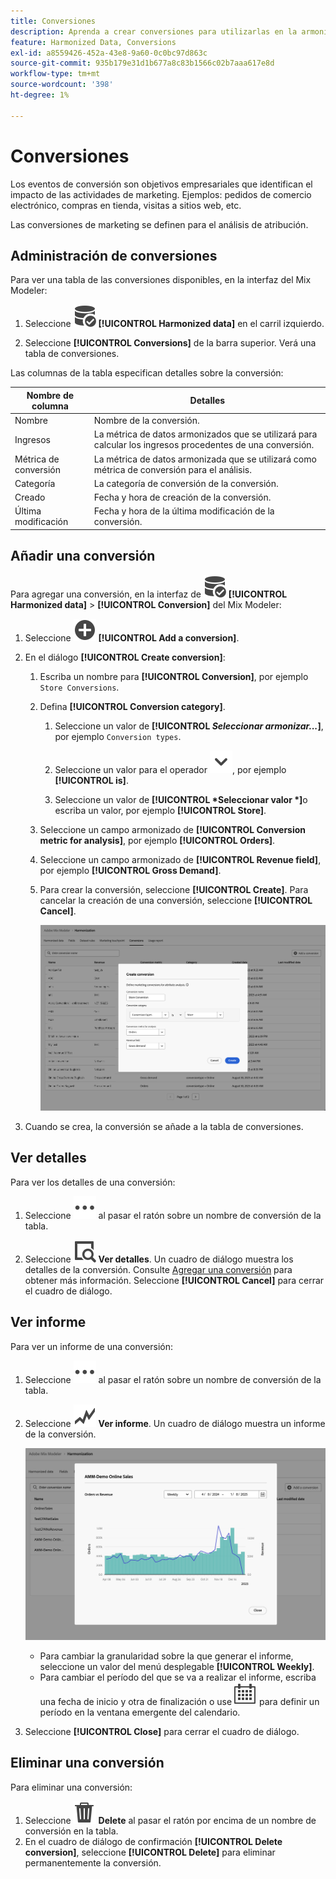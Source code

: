 ```yaml
---
title: Conversiones
description: Aprenda a crear conversiones para utilizarlas en la armonización de los datos en Mix Modeler.
feature: Harmonized Data, Conversions
exl-id: a8559426-452a-43e8-9a60-0c0bc97d863c
source-git-commit: 935b179e31d1b677a8c83b1566c02b7aaa617e8d
workflow-type: tm+mt
source-wordcount: '398'
ht-degree: 1%

---
```


# Conversiones

Los eventos de conversión son objetivos empresariales que identifican el impacto de las actividades de marketing. Ejemplos: pedidos de comercio electrónico, compras en tienda, visitas a sitios web, etc.

Las conversiones de marketing se definen para el análisis de atribución.

## Administración de conversiones

Para ver una tabla de las conversiones disponibles, en la interfaz del Mix Modeler:

1. Seleccione ![DataSearch](/help/assets/icons/DataCheck.svg) **[!UICONTROL Harmonized data]** en el carril izquierdo.

1. Seleccione **[!UICONTROL Conversions]** de la barra superior. Verá una tabla de conversiones.

Las columnas de la tabla especifican detalles sobre la conversión:

| Nombre de columna | Detalles |
| --- | ---|
| Nombre | Nombre de la conversión. |
| Ingresos | La métrica de datos armonizados que se utilizará para calcular los ingresos procedentes de una conversión. |
| Métrica de conversión | La métrica de datos armonizada que se utilizará como métrica de conversión para el análisis. |
| Categoría | La categoría de conversión de la conversión. |
| Creado | Fecha y hora de creación de la conversión. |
| Última modificación | Fecha y hora de la última modificación de la conversión. |


## Añadir una conversión

Para agregar una conversión, en la interfaz de ![DataSearch](/help/assets/icons/DataCheck.svg) **[!UICONTROL Harmonized data]** > **[!UICONTROL Conversion]** del Mix Modeler:

1. Seleccione ![Agregar](/help/assets/icons/AddCircle.svg) **[!UICONTROL Add a conversion]**.

1. En el diálogo **[!UICONTROL Create conversion]**:

   1. Escriba un nombre para **[!UICONTROL Conversion]**, por ejemplo `Store Conversions`.

   1. Defina **[!UICONTROL Conversion category]**.

      1. Seleccione un valor de **[!UICONTROL *Seleccionar armonizar...*]**, por ejemplo `Conversion types`.

      1. Seleccione un valor para el operador ![Chevron](/help/assets/icons/ChevronDown.svg), por ejemplo **[!UICONTROL is]**.

      1. Seleccione un valor de **[!UICONTROL *Seleccionar valor *]**&#x200B;o escriba un valor, por ejemplo **[!UICONTROL Store]**.

   1. Seleccione un campo armonizado de **[!UICONTROL Conversion metric for analysis]**, por ejemplo **[!UICONTROL Orders]**.

   1. Seleccione un campo armonizado de **[!UICONTROL Revenue field]**, por ejemplo **[!UICONTROL Gross Demand]**.

   1. Para crear la conversión, seleccione **[!UICONTROL Create]**. Para cancelar la creación de una conversión, seleccione **[!UICONTROL Cancel]**.

      ![Texto alternativo](/help/assets/create-conversion.png)

1. Cuando se crea, la conversión se añade a la tabla de conversiones.


## Ver detalles

Para ver los detalles de una conversión:

1. Seleccione ![Más](/help/assets/icons/More.svg) al pasar el ratón sobre un nombre de conversión de la tabla.

1. Seleccione ![Ver](/help/assets/icons/ViewDetail.svg) **Ver detalles**. Un cuadro de diálogo muestra los detalles de la conversión. Consulte [Agregar una conversión](#add-a-conversion) para obtener más información. Seleccione **[!UICONTROL Cancel]** para cerrar el cuadro de diálogo.

## Ver informe

Para ver un informe de una conversión:

1. Seleccione ![Más](/help/assets/icons/More.svg) al pasar el ratón sobre un nombre de conversión de la tabla.

1. Seleccione ![GraphTrend](/help/assets/icons/GraphTrend.svg) **Ver informe**. Un cuadro de diálogo muestra un informe de la conversión.

   ![Informe de vista de conversión](../assets/conversion-view-report.png)

   * Para cambiar la granularidad sobre la que generar el informe, seleccione un valor del menú desplegable **[!UICONTROL Weekly]**.
   * Para cambiar el período del que se va a realizar el informe, escriba una fecha de inicio y otra de finalización o use ![Calendario](/help/assets/icons/Calendar.svg) para definir un período en la ventana emergente del calendario.

1. Seleccione **[!UICONTROL Close]** para cerrar el cuadro de diálogo.

## Eliminar una conversión

Para eliminar una conversión:

1. Seleccione ![Delete](/help/assets/icons/Delete.svg) **Delete** al pasar el ratón por encima de un nombre de conversión en la tabla.
1. En el cuadro de diálogo de confirmación **[!UICONTROL Delete conversion]**, seleccione **[!UICONTROL Delete]** para eliminar permanentemente la conversión.
